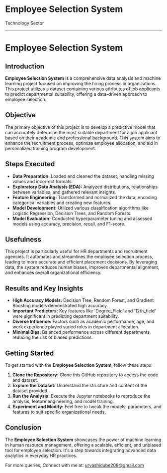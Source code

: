 # Employee Selection System
 Technology Sector


---

# Employee Selection System

## Introduction

**Employee Selection System** is a comprehensive data analysis and machine learning project focused on improving the hiring process in organizations. This project utilizes a dataset containing various attributes of job applicants to predict departmental suitability, offering a data-driven approach to employee selection.

## Objective

The primary objective of this project is to develop a predictive model that can accurately determine the most suitable department for a job applicant based on their academic and professional background. This system aims to enhance the recruitment process, optimize employee allocation, and aid in personalized training program development.

## Steps Executed

- **Data Preparation:** Loaded and cleaned the dataset, handling missing values and incorrect formats.
- **Exploratory Data Analysis (EDA):** Analyzed distributions, relationships between variables, and gathered relevant insights.
- **Feature Engineering:** Transformed and normalized the data, encoding categorical variables and creating new features.
- **Model Development:** Utilized various classification algorithms like Logistic Regression, Decision Trees, and Random Forests.
- **Model Evaluation:** Conducted hyperparameter tuning and assessed models using accuracy, precision, recall, and F1-score.

## Usefulness

This project is particularly useful for HR departments and recruitment agencies. It automates and streamlines the employee selection process, leading to more accurate and efficient placement decisions. By leveraging data, the system reduces human biases, improves departmental alignment, and enhances overall organizational efficiency.

## Results and Key Insights

- **High Accuracy Models:** Decision Tree, Random Forest, and Gradient Boosting models demonstrated high accuracy.
- **Important Predictors:** Key features like 'Degree_Field' and '12th_field' were significant in predicting department suitability.
- **Diverse Influence:** Factors such as academic performance, age, and work experience played varied roles in department allocation.
- **Minimal Bias:** Balanced performance across different departments, reducing the risk of biased predictions.

## Getting Started

To get started with the **Employee Selection System**, follow these steps:

1. **Clone the Repository:** Clone this GitHub repository to access the code and dataset.
2. **Explore the Dataset:** Understand the structure and content of the dataset provided.
3. **Run the Analysis:** Execute the Jupyter notebooks to reproduce the analysis, feature engineering, and model training.
4. **Experiment and Modify:** Feel free to tweak the models, parameters, and features to suit specific organizational needs.

## Conclusion

The **Employee Selection System** showcases the power of machine learning in human resource management, offering a scalable, efficient, and unbiased tool for employee selection. It's a step towards integrating advanced data analytics in everyday HR practices.

For more queries, Connect with me at: urvashidube208@gmail.com
